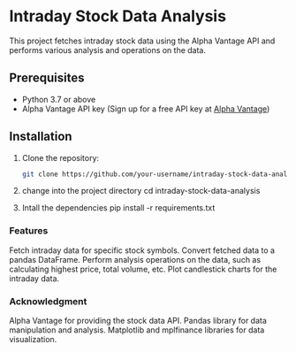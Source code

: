 # Intraday Stock Data Analysis

This project fetches intraday stock data using the Alpha Vantage API and performs various analysis and operations on the data.

## Prerequisites

- Python 3.7 or above
- Alpha Vantage API key (Sign up for a free API key at [Alpha Vantage](https://www.alphavantage.co/))

## Installation

1. Clone the repository:

   ```bash
   git clone https://github.com/your-username/intraday-stock-data-analysis.git
   
2. change into the project directory
  cd intraday-stock-data-analysis

3. Intall the dependencies
pip install -r requirements.txt

### Features
Fetch intraday data for specific stock symbols.
Convert fetched data to a pandas DataFrame.
Perform analysis operations on the data, such as calculating highest price, total volume, etc.
Plot candlestick charts for the intraday data.

### Acknowledgment
Alpha Vantage for providing the stock data API.
Pandas library for data manipulation and analysis.
Matplotlib and mplfinance libraries for data visualization.
